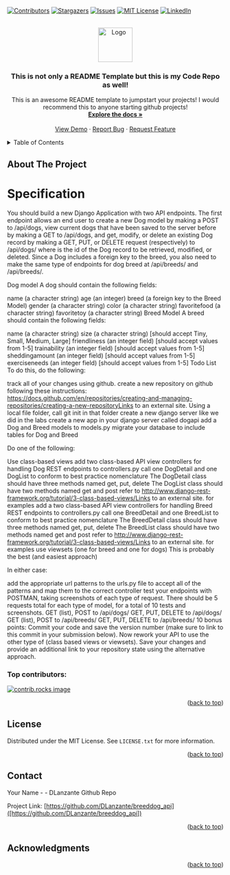 <!-- Improved compatibility of back to top link: See: https://github.com/othneildrew/Best-README-Template/pull/73 -->
<a id="readme-top"></a>
<!--
*** Thanks for checking out the Best-README-Template. If you have a suggestion
*** that would make this better, please fork the repo and create a pull request
*** or simply open an issue with the tag "enhancement".
*** Don't forget to give the project a star!
*** Thanks again! Now go create something AMAZING! :D
-->



<!-- PROJECT SHIELDS -->
<!--
*** I'm using markdown "reference style" links for readability.
*** Reference links are enclosed in brackets [ ] instead of parentheses ( ).
*** See the bottom of this document for the declaration of the reference variables
*** for contributors-url, forks-url, etc. This is an optional, concise syntax you may use.
*** https://www.markdownguide.org/basic-syntax/#reference-style-links
-->
[![Contributors][contributors-shield]][contributors-url]
[![Stargazers][stars-shield]][stars-url]
[![Issues][issues-shield]][issues-url]
[![MIT License][license-shield]][license-url]
[![LinkedIn][linkedin-shield]][linkedin-url]



<!-- PROJECT LOGO -->
<br />
<div align="center">
  <a href="https://github.com/DLanzante/breeddog_api">
    <img src="images/logo.png" alt="Logo" width="80" height="80">
  </a>

  <h3 align="center">This is not only a README Template but this is my Code Repo as well!</h3>

  <p align="center">
    This is an awesome README template to jumpstart your projects! I would recommend this to anyone starting github projects!
    <br />
    <a href="https://github.com/othneildrew/Best-README-Template"><strong>Explore the docs »</strong></a>
    <br />
    <br />
    <a href="https://github.com/othneildrew/Best-README-Template">View Demo</a>
    ·
    <a href="https://github.com/othneildrew/Best-README-Template/issues/new?labels=bug&template=bug-report---.md">Report Bug</a>
    ·
    <a href="https://github.com/othneildrew/Best-README-Template/issues/new?labels=enhancement&template=feature-request---.md">Request Feature</a>
  </p>
</div>



<!-- TABLE OF CONTENTS -->
<details>
  <summary>Table of Contents</summary>
  <ol>
    <li>
      <a href="#about-the-project">About The Project</a>
    <li><a href="#contributing">Contributing</a></li>
    <li><a href="#license">License</a></li>
    <li><a href="#contact">Contact</a></li>
    <li><a href="#acknowledgments">Acknowledgments</a></li>
  </ol>
</details>



<!-- ABOUT THE PROJECT -->
## About The Project

<h1>Specification</h1>
You should build a new Django Application with two API endpoints. The first endpoint allows an end user to create a new Dog model by making a POST to /api/dogs, view current dogs that have been saved to the server before by making a GET to /api/dogs, and get, modify, or delete an existing Dog record by making a GET, PUT, or DELETE request (respectively) to /api/dogs/<id> where <id> is the id of the Dog record to be retrieved, modified, or deleted. Since a Dog includes a foreign key to the breed, you also need to make the same type of endpoints for dog breed at /api/breeds/ and /api/breeds/<id>.

Dog model
A dog should contain the following fields:

name (a character string)
age (an integer)
breed (a foreign key to the Breed Model)
gender (a character string)
color (a character string)
favoritefood (a character string)
favoritetoy (a character string)
Breed Model
A breed should contain the following fields:

name (a character string)
size (a character string) [should accept Tiny, Small, Medium, Large]
friendliness (an integer field) [should accept values from 1-5]
trainability (an integer field) [should accept values from 1-5]
sheddingamount (an integer field) [should accept values from 1-5]
exerciseneeds (an integer field) [should accept values from 1-5]
Todo List
To do this, do the following:

track all of your changes using github. 
create a new repository on github following these instructions: https://docs.github.com/en/repositories/creating-and-managing-repositories/creating-a-new-repositoryLinks to an external site.
Using a local file folder, call git init
in that folder create a new django server like we did in the labs
create a new app in your django server called dogapi
add a Dog and Breed models to models.py
migrate your database to include tables for Dog and Breed

Do one of the following:

Use class-based views
add two class-based API view controllers for handling Dog REST endpoints to controllers.py
call one DogDetail and one DogList to conform to best practice nomenclature
The DogDetail class should have three methods named get, put, delete
The DogList class should have two methods named get and post
refer to http://www.django-rest-framework.org/tutorial/3-class-based-views/Links to an external site. for examples
add a two class-based API view controllers for handling Breed REST endpoints to controllers.py
call one BreedDetail and one BreedList to conform to best practice nomenclature
The BreedDetail class should have three methods named get, put, delete
The BreedList class should have two methods named get and post
refer to http://www.django-rest-framework.org/tutorial/3-class-based-views/Links to an external site. for examples
use viewsets (one for breed and one for dogs)
This is probably the best (and easiest approach)

In either case:

add the appropriate url patterns to the urls.py file to accept all of the patterns and map them to the correct controller
test your endpoints with POSTMAN, taking screenshots of each type of request. There should be 5 requests total for each type of model, for a total of 10 tests and screenshots.
GET (list), POST to /api/dogs/
GET, PUT, DELETE to /api/dogs/<id>
GET (list), POST to /api/breeds/
GET, PUT, DELETE to /api/breeds/<id>
10 bonus points: Commit your code and save the version number (make sure to link to this commit in your submission below). Now rework your API to use the other type of (class based views or viewsets). Save your changes and provide an additional link to your repository state using the alternative approach.

### Top contributors:

<a href="https://github.com/othneildrew/Best-README-Template/graphs/contributors">
  <img src="https://contrib.rocks/image?repo=othneildrew/Best-README-Template" alt="contrib.rocks image" />
</a>

<p align="right">(<a href="#readme-top">back to top</a>)</p>



<!-- LICENSE -->
## License

Distributed under the MIT License. See `LICENSE.txt` for more information.

<p align="right">(<a href="#readme-top">back to top</a>)</p>



<!-- CONTACT -->
## Contact

Your Name - [](https://github.com/DLanzante/breeddog_api) - DLanzante Github Repo

Project Link: [https://github.com/DLanzante/breeddog_api]([https://github.com/DLanzante/breeddog_api])

<p align="right">(<a href="#readme-top">back to top</a>)</p>



<!-- ACKNOWLEDGMENTS -->
## Acknowledgments
<p align="right">(<a href="#readme-top">back to top</a>)</p>



<!-- MARKDOWN LINKS & IMAGES -->
<!-- https://www.markdownguide.org/basic-syntax/#reference-style-links -->
[contributors-shield]: https://img.shields.io/github/contributors/othneildrew/Best-README-Template.svg?style=for-the-badge
[contributors-url]: https://github.com/othneildrew/Best-README-Template/graphs/contributors
[forks-shield]: https://img.shields.io/github/forks/othneildrew/Best-README-Template.svg?style=for-the-badge
[forks-url]: https://github.com/othneildrew/Best-README-Template/network/members
[stars-shield]: https://img.shields.io/github/stars/othneildrew/Best-README-Template.svg?style=for-the-badge
[stars-url]: https://github.com/othneildrew/Best-README-Template/stargazers
[issues-shield]: https://img.shields.io/github/issues/othneildrew/Best-README-Template.svg?style=for-the-badge
[issues-url]: https://github.com/othneildrew/Best-README-Template/issues
[license-shield]: https://img.shields.io/github/license/othneildrew/Best-README-Template.svg?style=for-the-badge
[license-url]: https://github.com/othneildrew/Best-README-Template/blob/master/LICENSE.txt
[linkedin-shield]: https://img.shields.io/badge/-LinkedIn-black.svg?style=for-the-badge&logo=linkedin&colorB=555
[linkedin-url]: https://linkedin.com/in/othneildrew
[Next.js]: https://img.shields.io/badge/next.js-000000?style=for-the-badge&logo=nextdotjs&logoColor=white
[Next-url]: https://nextjs.org/
[React.js]: https://img.shields.io/badge/React-20232A?style=for-the-badge&logo=react&logoColor=61DAFB
[React-url]: https://reactjs.org/
[Vue.js]: https://img.shields.io/badge/Vue.js-35495E?style=for-the-badge&logo=vuedotjs&logoColor=4FC08D
[Vue-url]: https://vuejs.org/
[Angular.io]: https://img.shields.io/badge/Angular-DD0031?style=for-the-badge&logo=angular&logoColor=white
[Angular-url]: https://angular.io/
[Svelte.dev]: https://img.shields.io/badge/Svelte-4A4A55?style=for-the-badge&logo=svelte&logoColor=FF3E00
[Svelte-url]: https://svelte.dev/
[Laravel.com]: https://img.shields.io/badge/Laravel-FF2D20?style=for-the-badge&logo=laravel&logoColor=white
[Laravel-url]: https://laravel.com
[Bootstrap.com]: https://img.shields.io/badge/Bootstrap-563D7C?style=for-the-badge&logo=bootstrap&logoColor=white
[Bootstrap-url]: https://getbootstrap.com
[JQuery.com]: https://img.shields.io/badge/jQuery-0769AD?style=for-the-badge&logo=jquery&logoColor=white
[JQuery-url]: https://jquery.com 
